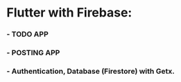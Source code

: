 # Flutter with Firebase:

### - TODO APP
### - POSTING APP
### - Authentication, Database (Firestore) with Getx.
